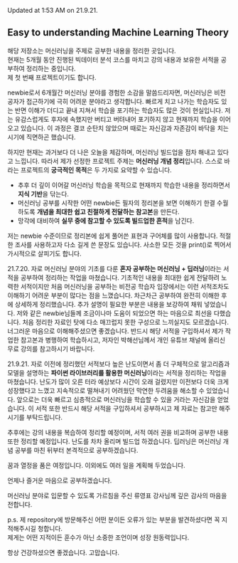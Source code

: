Updated at 1:53 AM on 21.9.21.

## Easy to understanding Machine Learning Theory

해당 저장소는 머신러닝을 주제로 공부한 내용을 정리한 곳입니다.   
현재는 5개월 동안 진행된 빅데이터 분석 코스를 마치고 강의 내용과 보유한 서적을 공부하여 정리하는 중입니다.   
제 첫 번째 프로젝트이기도 합니다.    

newbie로서 6개월간 머신러닝 분야를 경험한 소감을 말씀드리자면, 머신러닝은 비전공자가 접근하기에 극히 어려운 분야라고 생각합니다. 빠르게 치고 나가는 학습자도 있는 반면 이해가 더디고 끝내 지쳐서 학습을 포기하는 학습자도 많은 것이 현실입니다. 저는 유감스럽게도 후자에 속했지만 버티고 버텨내어 포기하지 않고 현재까지 학습을 이어오고 있습니다. 이 과정은 결코 순탄치 않았으며 때로는 자신감과 자존감이 바닥을 치는 시기에 직면하곤 했습니다.   

하지만 현재는 과거보다 더 나은 오늘을 체감하며, 머신러닝 빌드업을 점차 해내고 있다고 느낍니다. 따라서 제가 선정한 프로젝트 주제는 **머신러닝 개념 정리**입니다. 스스로 바라는 프로젝트의 **궁극적인 목적**은 두 가지로 요약할 수 있습니다.   

- 추후 더 깊이 이어갈 머신러닝 학습을 목적으로 현재까지 학습한 내용을 정리하면서 **지식 기반**을 닦는다.   
- 머신러닝 공부를 시작한 어떤 newbie든 필자의 정리본을 보면 이해하기 한결 수월하도록 **개념을 최대한 쉽고 친절하게 전달하는 참고본**을 만든다.    
- 망각에 대비하여 **실무 중에 참고할 수 있도록 빌드업한 흔적**을 남긴다.    

저는 newbie 수준이므로 정리본에 쉽게 풀어쓴 표현과 구어체를 많이 사용합니다. 적절한 조사를 사용하고자 다소 길게 쓴 문장도 있습니다. 사소한 모든 것을 print()로 찍어서 가시적으로 살피기도 합니다.    

21.7.20. 자로 머신러닝 분야의 기초를 다룬 **혼자 공부하는 머신러닝 + 딥러닝**이라는 서적을 공부하여 정리하는 작업을 마쳤습니다. 기초적인 내용을 최대한 쉽게 전달하려 노력한 서적이지만 처음 머신러닝을 공부하는 비전공 학습자 입장에서는 이런 서적조차도 이해하기 어려운 부분이 많다는 점을 느꼈습니다. 차근차근 공부하여 완전히 이해한 후에 상세하게 정리했습니다. 추가 설명이 필요한 부분은 내용을 보강하여 채워 넣었습니다. 저와 같은 newbie님들께 조금이나마 도움이 되었으면 하는 마음으로 최선을 다했습니다. 처음 정리한 자료인 탓에 다소 매끄럽지 못한 구성으로 느끼실지도 모르겠습니다. 너그러운 마음으로 이해해주셨으면 좋겠습니다. 반드시 해당 서적을 구입하셔서 제가 작업한 참고본과 병행하여 학습하시고, 저자인 박해선님께서 개인 유튜브 채널에 올리신 무료 강의를 참고하시기 바랍니다.    

21.9.21. 자로 이전에 정리했던 서적보다 높은 난도이면서 좀 더 구체적으로 알고리즘과 모델을 설명하는 **파이썬 라이브러리를 활용한 머신러닝**이라는 서적을 정리하는 작업을 마쳤습니다. 난도가 많이 오른 터라 예상보다 시간이 오래 걸렸지만 이전보다 더욱 크게 성장했다고 느꼈고 지속적으로 떨쳐내기 어려웠던 막연한 두려움을 해소할 수 있었습니다. 앞으로는 더욱 빠르고 심층적으로 머신러닝을 학습할 수 있을 거라는 자신감을 얻었습니다. 이 서적 또한 반드시 해당 서적을 구입하셔서 공부하시고 제 자료는 참고만 해주시기를 부탁드립니다.      

추후에는 강의 내용을 복습하여 정리할 예정이며, 서적 여러 권을 비교하며 공부한 내용 또한 정리할 예정입니다. 난도를 차차 올리며 빌드업 하겠습니다. 딥러닝은 머신러닝 개념 공부를 마친 뒤부터 본격적으로 공부하겠습니다. 

꿈과 열정을 품은 여정입니다. 이외에도 여러 일을 계획해 두었습니다. 

언제나 즐거운 마음으로 공부하겠습니다.

머신러닝 분야로 입문할 수 있도록 가르침을 주신 류영표 강사님께 깊은 감사의 마음을 전합니다.

p.s. 제 repository에 방문해주신 어떤 분이든 오류가 있는 부분을 발견하셨다면 꼭 지적해주시길 청합니다.   
제게는 어떤 지적이든 훈수가 아닌 소중한 조언이며 성장 원동력입니다.

항상 건강하셨으면 좋겠습니다. 고맙습니다.
